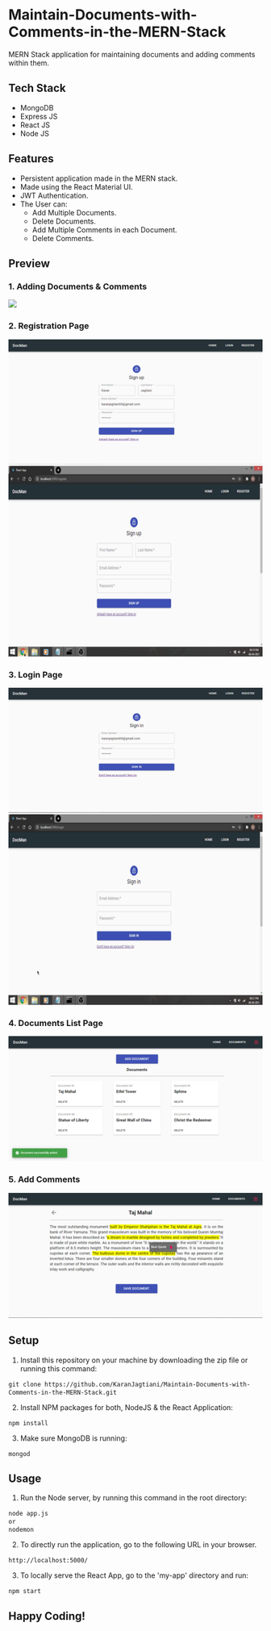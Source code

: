 # Maintain-Documents-with-Comments-in-the-MERN-Stack

MERN Stack application for maintaining documents and adding comments within them.

## Tech Stack
* MongoDB
* Express JS
* React JS
* Node JS

## Features
* Persistent application made in the MERN stack.
* Made using the React Material UI.
* JWT Authentication.
* The User can:
  - Add Multiple Documents.
  - Delete Documents.
  - Add Multiple Comments in each Document.
  - Delete Comments.

## Preview
### 1. Adding Documents & Comments
![](readme-content/add-comments-video.gif)
### 2. Registration Page
![](readme-content/register.png)
![](readme-content/register-video.gif)
### 3. Login Page
![](readme-content/login.png)
![](readme-content/login-video.gif)
### 4. Documents List Page
![](readme-content/docs-list.png)
### 5. Add Comments
![](readme-content/add-commnets.png)

## Setup

1. Install this repository on your machine by downloading the zip file or running this command:
```
git clone https://github.com/KaranJagtiani/Maintain-Documents-with-Comments-in-the-MERN-Stack.git
```
2. Install NPM packages for both, NodeJS & the React Application:
```
npm install
```
3. Make sure MongoDB is running:
```
mongod
```

## Usage  
1. Run the Node server, by running this command in the root directory:
```
node app.js
or
nodemon
```
2. To directly run the application, go to the following URL in your browser.
```
http://localhost:5000/
```
3. To locally serve the React App, go to the 'my-app' directory and run:
```
npm start
```

## Happy Coding!
